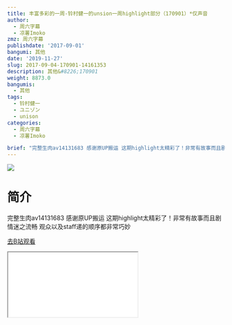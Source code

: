 ```yaml
---
title: 丰富多彩的一周-铃村健一的unsion一周highlight部分（170901）*仅声音
author:
  - 周六字幕
  - 凉薯Imoko
zmz: 周六字幕
publishdate: '2017-09-01'
bangumi: 其他
date: '2019-11-27'
slug: 2017-09-04-170901-14161353
description: 其他&#8226;170901
weight: 8873.0
bangumis:
  - 其他
tags:
  - 铃村健一
  - ユニゾン
  - unison
categories:
  - 周六字幕
  - 凉薯Imoko

brief: "完整生肉av14131683 感谢原UP搬运 这期highlight太精彩了！非常有故事而且剧情迷之流畅 观众以及staff递的顺序都非常巧妙"
---
```

![](https://raw.githubusercontent.com/tcgriffith/owaraisite/master/static/tmpimg/4da0c7870c2d0a32fd1964504ecbd41d4a32d75e.jpg.480.jpg)
# 简介  
完整生肉av14131683 感谢原UP搬运
这期highlight太精彩了！非常有故事而且剧情迷之流畅
观众以及staff递的顺序都非常巧妙  

[去B站观看](https://www.bilibili.com/video/av14161353/)
<div class ="resp-container"><iframe class="testiframe" src="//player.bilibili.com/player.html?aid=14161353"", scrolling="no", allowfullscreen="true" > </iframe></div> 
